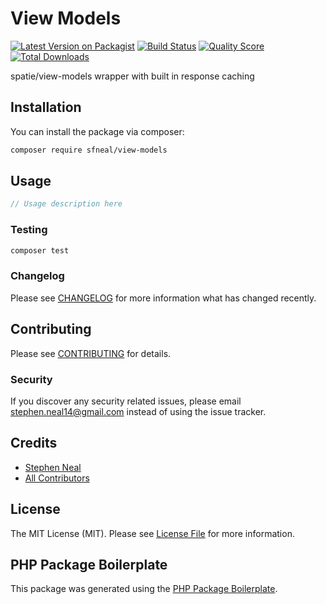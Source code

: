 # View Models

[![Latest Version on Packagist](https://img.shields.io/packagist/v/sfneal/view-models.svg?style=flat-square)](https://packagist.org/packages/sfneal/view-models)
[![Build Status](https://img.shields.io/travis/sfneal/view-models/master.svg?style=flat-square)](https://travis-ci.org/sfneal/view-models)
[![Quality Score](https://img.shields.io/scrutinizer/g/sfneal/view-models.svg?style=flat-square)](https://scrutinizer-ci.com/g/sfneal/view-models)
[![Total Downloads](https://img.shields.io/packagist/dt/sfneal/view-models.svg?style=flat-square)](https://packagist.org/packages/sfneal/view-models)

spatie/view-models wrapper with built in response caching

## Installation

You can install the package via composer:

```bash
composer require sfneal/view-models
```

## Usage

``` php
// Usage description here
```

### Testing

``` bash
composer test
```

### Changelog

Please see [CHANGELOG](CHANGELOG.md) for more information what has changed recently.

## Contributing

Please see [CONTRIBUTING](CONTRIBUTING.md) for details.

### Security

If you discover any security related issues, please email stephen.neal14@gmail.com instead of using the issue tracker.

## Credits

- [Stephen Neal](https://github.com/sfneal)
- [All Contributors](../../contributors)

## License

The MIT License (MIT). Please see [License File](LICENSE.md) for more information.

## PHP Package Boilerplate

This package was generated using the [PHP Package Boilerplate](https://laravelpackageboilerplate.com).
